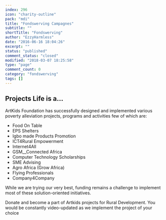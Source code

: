 ```yaml
---
index: 296
icon: "charity-outline"
pack: "mdi"
title: "Fondswerving Campagnes"
subtitle: ""
shortTitle: "Fondswerving"
author: "EzzyHarmless"
date: "2016-06-16 18:04:26"
excerpt: ""
status: "published"
comment_status: "closed"
modified: "2018-03-07 18:25:58"
type: "page"
comment_count: 0
category: "fondswerving"
tags: []
---
```


## Projects <span class="has-text-calm is-size-4">Life is a...</span>

ArtKids Foundation has successfully designed and implemented various poverty alleviation projects, programs and activities few of which are:

*   Food On Table
*   EPS Shelters
*   Igbo made Products Promotion
*   ICT4Rural Empowerment
*   Internet4All
*   GSM__Connected Africa
*   Computer Technology Scholarships
*   SME Advising
*   Agro Africa (Grow Africa)
*   Flying Professionals
*   Company4Company

While we are trying our very best, funding remains a challenge to implement most of these solution-oriented initiatives.

Donate and become a part of Artkids projects for Rural Development. You would be constantly video-updated as we implement the project of your choice

